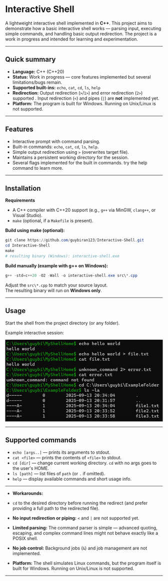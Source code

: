 # Interactive Shell

A lightweight interactive shell implemented in **C++**. This project aims to demonstrate how a basic interactive shell works — parsing input, executing simple commands, and handling basic output redirection. The project is a work in progress and intended for learning and experimentation.

---

## Quick summary
- **Language:** C++ (C++20)
- **Status:** Work in progress — core features implemented but several limitations/bugs remain.
- **Supported built-ins:** `echo`, `cat`, `cd`, `ls`, `help`
- **Redirection:** Output redirection (`>`/`1>`) and error redirection (`2>`) supported . Input redirection (`<`) and pipes (`|`) are **not** implemented yet.
- **Platform:** The program is built for Windows. Running on Unix/Linux is not supported.

---

## Features
- Interactive prompt with command parsing.
- Built-in commands: `echo`, `cat`, `cd`, `ls`, `help`.
- Simple output redirection using `>` (overwrites target file).
- Maintains a persistent working directory for the session.
- Several flags implemented for the built in commands. try the help command to learn more.

---

## Installation

**Requirements**
- A C++ compiler with C++20 support (e.g., `g++` via MinGW, `clang++`, or Visual Studio).
- `make` (optional, if a `Makefile` is present).

**Build using make (optional):**

```powershell
git clone https://github.com/guybiran123/Interactive-Shell.git
cd Interactive-Shell
make
# resulting binary (Windows): interactive-shell.exe
```

**Build manually (example with g++ on Windows):**

```powershell
g++ -std=c++20 -O2 -Wall -o interactive-shell.exe src\*.cpp
```

Adjust the `src\*.cpp` to match your source layout.  
The resulting binary will run on **Windows only**.

---

## Usage

Start the shell from the project directory (or any folder).

Example interactive session:

![Example interactive Session](./example_usage_screenshot.png)


---

## Supported commands

- `echo [args..]` — prints its arguments to stdout.
- `cat <file>` — prints the contents of `<file>` to stdout.
- `cd [dir]` — change current working directory. `cd` with no args goes to the user's HOME.
- `ls [path]` — list files of `path` (or `.` if omitted).
- `help` — display available commands and short usage info.

---

  - **Workarounds:**
  - `cd` to the desired directory before running the redirect (and prefer providing a full path to the redirected file).

- **No input redirection or piping:** `<` and `|` are not supported yet.
- **Limited parsing:** The command parser is simple — advanced quoting, escaping, and complex command lines might not behave exactly like a POSIX shell.
- **No job control:** Background jobs (`&`) and job management are not implemented.
- **Platform:**  The shell simulates Linux commands, but the program itself is built for Windows. Running on Unix/Linux is not supported.

---
